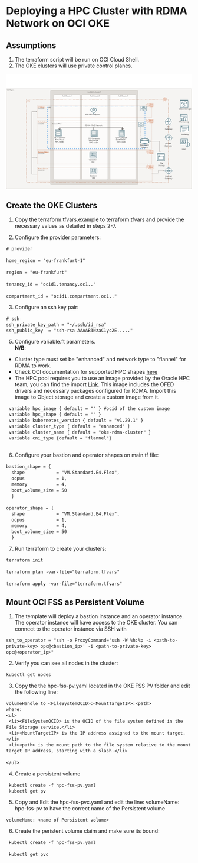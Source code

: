 # Deploying a HPC Cluster with RDMA Network on OCI OKE 

## Assumptions

1. The terraform script will be run on  OCI Cloud Shell.
2. The OKE clusters will use private control planes.


![OKE RDMA](Architecture/oci-hpc-arc.png)


## Create the OKE Clusters

1. Copy the terraform.tfvars.example to terraform.tfvars and provide the necessary values as detailed in steps 2-7.

2. Configure the provider parameters:

```
# provider

home_region = "eu-frankfurt-1"

region = "eu-frankfurt"

tenancy_id = "ocid1.tenancy.oc1.."

compartment_id = "ocid1.compartment.oc1.."
```

3. Configure an ssh key pair:

```
# ssh
ssh_private_key_path = "~/.ssh/id_rsa"
ssh_public_key  = "ssh-rsa AAAAB3NzaC1yc2E....."
```


5. Configure variable.ft parameters.<br>
<strong> N/B</strong>:
<ul>
<li>Cluster type must set be "enhanced" and network type to "flannel" for RDMA to work.</li>
<li>Check OCI documentation for supported HPC shapes <a href "https://docs.oracle.com/en-us/iaas/Content/Compute/References/computeshapes.htm#bm-hpc-optimized">here</a> </li>
<li>The HPC pool requires you to use an image provided by the Oracle HPC team, you can find the import <a href https://objectstorage.us-ashburn-1.oraclecloud.com/p/f6mKO0d_OG7gL4EyE5rvOWObL6LBgQ1XXtpM2H67SYmFHQ-tBwxyg7Wmii94VYc8/n/hpc_limited_availability/b/images/o/OracleLinux-8-OCA-RHCK-OFED-5.8-3.0.7.0-GPU-535-OKE-2024.02.12-0>Link</a>. This image includes the OFED drivers and necessary packages configured for RDMA. Import this image to Object storage and create a custom image from it.  </li>

</ul>

```
 variable hpc_image { default = "" } #ocid of the custom image
 variable hpc_shape { default = "" }
 variable kubernetes_version { default = "v1.29.1" }
 variable cluster_type { default = "enhanced" }
 variable cluster_name { default = "oke-rdma-cluster" }
 variable cni_type {default = "flannel"}


```

6. Configure your bastion and operator shapes on main.tf file:

```
bastion_shape = {
  shape            = "VM.Standard.E4.Flex",
  ocpus            = 1,
  memory           = 4,
  boot_volume_size = 50
  }

operator_shape = {
  shape            = "VM.Standard.E4.Flex",
  ocpus            = 1,
  memory           = 4,
  boot_volume_size = 50
  }

```

7. Run terraform to create your clusters:

```
terraform init

terraform plan -var-file="terraform.tfvars"

terraform apply -var-file="terraform.tfvars"

```



## Mount OCI FSS as Persistent Volume

1. The template will deploy a bastion instance and an operator instance. The operator instance will have access to the OKE cluster. You can connect to the operator instance via SSH with

```
ssh_to_operator = "ssh -o ProxyCommand='ssh -W %h:%p -i <path-to-private-key> opc@<bastion_ip>' -i <path-to-private-key> opc@<operator_ip>"
```

2. Verify you can see all nodes in the cluster:

```
kubectl get nodes
```

3. Copy the the hpc-fss-pv.yaml located in the OKE FSS PV folder and edit the following line:

```
volumeHandle to <FileSystemOCID>:<MountTargetIP>:<path>
where:
<ul>
 <li><FileSystemOCID> is the OCID of the file system defined in the File Storage service.</li>
 <li><MountTargetIP> is the IP address assigned to the mount target.</li>
 <li><path> is the mount path to the file system relative to the mount target IP address, starting with a slash.</li>

</ul>

```
4. Create a persistent volume

```
 kubectl create -f hpc-fss-pv.yaml
 kubectl get pv

```

5. Copy and Edit the hpc-fss-pvc.yaml and edit the line:
volumeName: hpc-fss-pv to have the correct name of the Persistent volume 

```
volumeName: <name of Persistent volume>
```

6. Create the peristent volume claim and make sure its bound:

```
 kubectl create -f hpc-fss-pv.yaml

 kubectl get pvc
```

